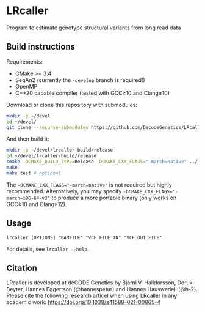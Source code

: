 # LRcaller
Program to estimate genotype structural variants from long read data

## Build instructions

Requirements:

  * CMake >= 3.4
  * SeqAn2 (currently the `-develop` branch is required!)
  * OpenMP
  * C++20 capable compiler (tested with GCC≥10 and Clang≥10)

Download or clone this repository with submodules:

```sh
mkdir -p ~/devel
cd ~/devel/
git clone --recurse-submodules https://github.com/DecodeGenetics/LRcaller
```

And then build it:

```sh
mkdir -p ~/devel/lrcaller-build/release
cd ~/devel/lrcaller-build/release
cmake -DCMAKE_BUILD_TYPE=Release -DCMAKE_CXX_FLAGS="-march=native" ../../LRcaller
make
make test # optional
```

The `-DCMAKE_CXX_FLAGS="-march=native"` is not required but highly recommended. Alternatively, you may specify `-DCMAKE_CXX_FLAGS="-march=x86-64-v3"` to produce a more portable binary (only works on GCC≥10 and Clang≥12).

## Usage

```
lrcaller [OPTIONS] "BAMFILE" "VCF_FILE_IN" "VCF_OUT_FILE"
```

For details, see `lrcaller --help`.


## Citation

LRcaller is developed at deCODE Genetics by Bjarni V. Halldorsson, Doruk Beyter, Hannes Eggertson (@hannespetur) and Hannes Hauswedell (@h-2).
Please cite the following research articel when using LRcaller in any academic work:
https://doi.org/10.1038/s41588-021-00865-4
